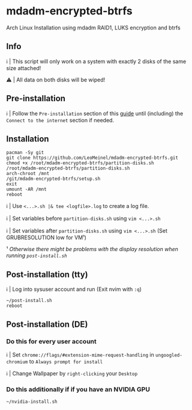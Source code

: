# mdadm-encrypted-btrfs

Arch Linux Installation using mdadm RAID1, LUKS encryption and btrfs

## Info

:information_source: | This script will only work on a system with exactly 2 disks of the same size attached!

:warning: | All data on both disks will be wiped!

## Pre-installation

:information_source: | Follow the `Pre-installation` section of this [guide](https://wiki.archlinux.org/title/Installation_guide#Pre-installation) until (including) the `Connect to the internet` section if needed.

## Installation

```
pacman -Sy git
git clone https://github.com/LeoMeinel/mdadm-encrypted-btrfs.git
chmod +x /root/mdadm-encrypted-btrfs/partition-disks.sh
/root/mdadm-encrypted-btrfs/partition-disks.sh
arch-chroot /mnt
/git/mdadm-encrypted-btrfs/setup.sh
exit
umount -AR /mnt
reboot
```

:information_source: | Use `<...>.sh |& tee <logfile>.log` to create a log file.

:information_source: | Set variables before `partition-disks.sh` using `vim <...>.sh`

:information_source: | Set variables after `partition-disks.sh` using `vim <...>.sh` (Set GRUBRESOLUTION low for VM¹)

¹ *Otherwise there might be problems with the display resolution when running `post-install.sh`*

## Post-installation (tty)

:information_source: | Log into sysuser account and run (Exit nvim with `:q`)

```
~/post-install.sh
reboot
```

## Post-installation (DE)

### Do this for every user account

:information_source: |  Set `chrome://flags/#extension-mime-request-handling` in `ungoogled-chromium` to `Always prompt for install`

:information_source: |  Change Wallpaper by `right-clicking` your `Desktop`

### Do this additionally if if you have an NVIDIA GPU

```
~/nvidia-install.sh
```
